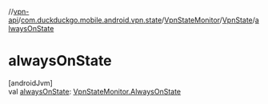 //[vpn-api](../../../../index.md)/[com.duckduckgo.mobile.android.vpn.state](../../index.md)/[VpnStateMonitor](../index.md)/[VpnState](index.md)/[alwaysOnState](always-on-state.md)

# alwaysOnState

[androidJvm]\
val [alwaysOnState](always-on-state.md): [VpnStateMonitor.AlwaysOnState](../-always-on-state/index.md)
